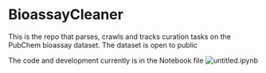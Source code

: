 # BioassayCleaner
This is the repo that parses, crawls and tracks curation tasks on the PubChem bioassay dataset. The dataset is open to public

The code and development currently is in the Notebook file ![untitled.ipynb](untitled.ipynb) 
```

```
